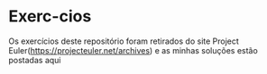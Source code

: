# Exerc-cios
Os exercícios deste repositório foram retirados do site Project Euler(https://projecteuler.net/archives) e as minhas soluções estão postadas aqui
